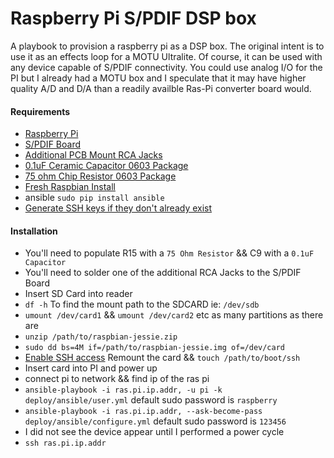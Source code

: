 # Raspberry Pi S/PDIF DSP box
A playbook to provision a raspberry pi as a DSP box.  The original intent is to use it as an effects loop for a MOTU Ultralite.  Of course, it can be used with any device capable of S/PDIF connectivity.  You could use analog I/O for the PI but I already had a MOTU box and I speculate that it may have higher quality A/D and D/A than a readily availble Ras-Pi converter board would.

#### Requirements
-  [Raspberry Pi](https://www.amazon.com/Raspberry-Pi-RASP-PI-3-Model-Motherboard/dp/B01CD5VC92)
-  [S/PDIF Board](https://www.hifiberry.com/products/digiplus/)
-  [Additional PCB Mount RCA Jacks](https://www.hifiberry.com/shop/accessories/rca-jack-pcb-mount-1-pair/)
-  [0.1uF Ceramic Capacitor 0603 Package](http://www.digikey.com/product-detail/en/yageo/CC0603ZRY5V9BB104/311-1343-1-ND/2103127)
-  [75 ohm Chip Resistor 0603 Package](http://www.digikey.com/product-detail/en/yageo/RC0603JR-0775RL/311-75GRCT-ND/729774)
-  [Fresh Raspbian Install](https://www.raspberrypi.org/downloads/raspbian/)
-  ansible `sudo pip install ansible`
-  [Generate SSH keys if they don't already exist](https://help.github.com/articles/generating-an-ssh-key/)

#### Installation
-  You'll need to populate R15 with a `75 Ohm Resistor` && C9 with a `0.1uF Capacitor`
-  You'll need to solder one of the additional RCA Jacks to the S/PDIF Board
-  Insert SD Card into reader
-  `df -h` To find the mount path to the SDCARD ie: `/dev/sdb`
-  `umount /dev/card1` && `umount /dev/card2` etc as many partitions as there are
-  `unzip /path/to/raspbian-jessie.zip`
-  `sudo dd bs=4M if=/path/to/raspbian-jessie.img of=/dev/card`
-  [Enable SSH access](http://raspberrypi.stackexchange.com/a/58479) Remount the card && `touch /path/to/boot/ssh`
-  Insert card into PI and power up
-  connect pi to network && find ip of the ras pi
-  `ansible-playbook -i ras.pi.ip.addr, -u pi -k deploy/ansible/user.yml` default sudo password is `raspberry`
-  `ansible-playbook -i ras.pi.ip.addr, --ask-become-pass deploy/ansible/configure.yml` default sudo password is `123456`
-  I did not see the device appear until I performed a power cycle
-  `ssh ras.pi.ip.addr`

